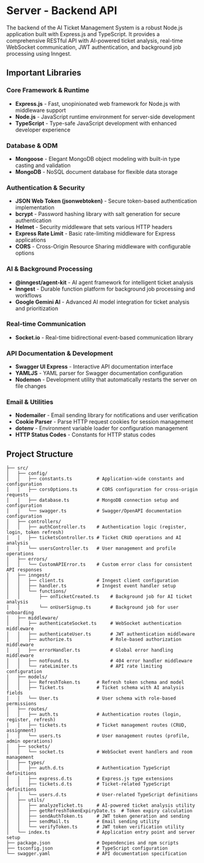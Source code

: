 # Server - Backend API

The backend of the AI Ticket Management System is a robust Node.js application built with Express.js and TypeScript. It provides a comprehensive RESTful API with AI-powered ticket analysis, real-time WebSocket communication, JWT authentication, and background job processing using Inngest.

## Important Libraries

### Core Framework & Runtime
- **Express.js** - Fast, unopinionated web framework for Node.js with middleware support
- **Node.js** - JavaScript runtime environment for server-side development
- **TypeScript** - Type-safe JavaScript development with enhanced developer experience

### Database & ODM
- **Mongoose** - Elegant MongoDB object modeling with built-in type casting and validation
- **MongoDB** - NoSQL document database for flexible data storage

### Authentication & Security
- **JSON Web Token (jsonwebtoken)** - Secure token-based authentication implementation
- **bcrypt** - Password hashing library with salt generation for secure authentication
- **Helmet** - Security middleware that sets various HTTP headers
- **Express Rate Limit** - Basic rate-limiting middleware for Express applications
- **CORS** - Cross-Origin Resource Sharing middleware with configurable options

### AI & Background Processing
- **@inngest/agent-kit** - AI agent framework for intelligent ticket analysis
- **Inngest** - Durable function platform for background job processing and workflows
- **Google Gemini AI** - Advanced AI model integration for ticket analysis and prioritization

### Real-time Communication
- **Socket.io** - Real-time bidirectional event-based communication library

### API Documentation & Development
- **Swagger UI Express** - Interactive API documentation interface
- **YAMLJS** - YAML parser for Swagger documentation configuration
- **Nodemon** - Development utility that automatically restarts the server on file changes

### Email & Utilities
- **Nodemailer** - Email sending library for notifications and user verification
- **Cookie Parser** - Parse HTTP request cookies for session management
- **dotenv** - Environment variable loader for configuration management
- **HTTP Status Codes** - Constants for HTTP status codes

## Project Structure

```
├── src/
│   ├── config/
│   │   ├── constants.ts         # Application-wide constants and configuration
│   │   ├── corsOptions.ts       # CORS configuration for cross-origin requests
│   │   ├── database.ts          # MongoDB connection setup and configuration
│   │   └── swagger.ts           # Swagger/OpenAPI documentation configuration
│   ├── controllers/
│   │   ├── authController.ts    # Authentication logic (register, login, token refresh)
│   │   ├── ticketsController.ts # Ticket CRUD operations and AI analysis
│   │   └── usersController.ts   # User management and profile operations
│   ├── errors/
│   │   └── CustomAPIError.ts    # Custom error class for consistent API responses
│   ├── inngest/
│   │   ├── client.ts            # Inngest client configuration
│   │   ├── handler.ts           # Inngest event handler setup
│   │   └── functions/
│   │       ├── onTicketCreated.ts    # Background job for AI ticket analysis
│   │       └── onUserSignup.ts       # Background job for user onboarding
│   ├── middleware/
│   │   ├── authenticateSocket.ts     # WebSocket authentication middleware
│   │   ├── authenticateUser.ts       # JWT authentication middleware
│   │   ├── authorize.ts              # Role-based authorization middleware
│   │   ├── errorHandler.ts           # Global error handling middleware
│   │   ├── notFound.ts               # 404 error handler middleware
│   │   └── rateLimiter.ts            # API rate limiting configuration
│   ├── models/
│   │   ├── RefreshToken.ts      # Refresh token schema and model
│   │   ├── Ticket.ts            # Ticket schema with AI analysis fields
│   │   └── User.ts              # User schema with role-based permissions
│   ├── routes/
│   │   ├── auth.ts              # Authentication routes (login, register, refresh)
│   │   ├── tickets.ts           # Ticket management routes (CRUD, assignment)
│   │   └── users.ts             # User management routes (profile, admin operations)
│   ├── sockets/
│   │   └── socket.ts            # WebSocket event handlers and room management
│   ├── types/
│   │   ├── auth.d.ts            # Authentication TypeScript definitions
│   │   ├── express.d.ts         # Express.js type extensions
│   │   ├── tickets.d.ts         # Ticket-related TypeScript definitions
│   │   └── users.d.ts           # User-related TypeScript definitions
│   ├── utils/
│   │   ├── analyzeTicket.ts     # AI-powered ticket analysis utility
│   │   ├── getRefreshTokenExpiryDate.ts  # Token expiry calculation
│   │   ├── sendAuthToken.ts     # JWT token generation and sending
│   │   ├── sendMail.ts          # Email sending utility
│   │   └── verifyToken.ts       # JWT token verification utility
│   └── index.ts                 # Application entry point and server setup
├── package.json                 # Dependencies and npm scripts
├── tsconfig.json                # TypeScript configuration
└── swagger.yaml                 # API documentation specification
```
